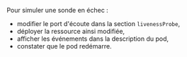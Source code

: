 Pour simuler une sonde en échec :
- modifier le port d'écoute dans la section `livenessProbe`,
- déployer la ressource ainsi modifiée,
- afficher les événements dans la description du pod,
- constater que le pod redémarre.
